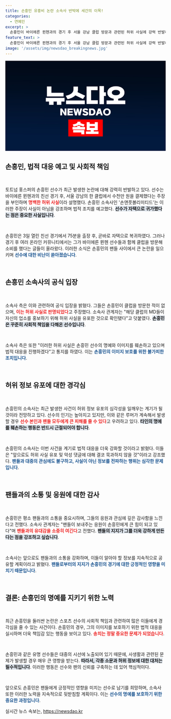 ```yaml
---
title: 손흥민 유흥비 논란 소속사 반박에 세간의 이목!
categories:
  - 연예인
excerpt: >
  손흥민이 바이에른 뮌헨과의 경기 후 서울 강남 클럽 방문과 관련된 허위 사실에 강력 반발하며 법적 대응을 예고했다. 소속사는 이를 악의적인 유포로 간주하고 명예 회복에 나설 계획이다.
feature_text: >
  손흥민이 바이에른 뮌헨과의 경기 후 서울 강남 클럽 방문과 관련된 허위 사실에 강력 반발하며 법적 대응을 예고했다. 소속사는 이를 악의적인 유포로 간주하고 명예 회복에 나설 계획이다.
image: '/assets/img/newsdao_breakingnews.jpg'
---
```


<p><img src="/assets/img/newsdao_breakingnews.jpg" alt="firstkoreanews 속보" /></p>

<h2 data-ke-size="size26">손흥민, 법적 대응 예고 및 사회적 책임</h2>

<p data-ke-size="size16">&nbsp;</p>

<p>토트넘 홋스퍼의 손흥민 선수가 최근 발생한 논란에 대해 강력히 반발하고 있다. 선수는 바이에른 뮌헨과의 친선 경기 후, 서울 강남의 한 클럽에서 수천만 원을 결제했다는 주장을 부인하며 <b><span style="color: #ee2323;">명백한 허위 사실</span></b>이라 설명했다. 손흥민 소속사인 '손앤풋볼리미티드'는 이러한 주장이 사실이 아님을 강조하며 법적 조치를 예고했다. <b><span style="background-color: #21538527;">선수가 자택으로 귀가했다는 점은 중요한 사실입니다</span></b>.</p>

<p data-ke-size="size16">&nbsp;</p>

<p>손흥민은 3일 열린 친선 경기에서 75분을 출장 후, 곧바로 자택으로 복귀하였다. 그러나 경기 후 여러 온라인 커뮤니티에서는 그가 바이에른 뮌헨 선수들과 함께 클럽을 방문해 소비를 했다는 글들이 올라왔다. 이러한 소식은 손흥민의 팬들 사이에서 큰 논란을 일으키며 <b><span style="color: #1a5490;">선수에 대한 비난이 쏟아졌습니다</span></b>.</p>

<p data-ke-size="size16">&nbsp;</p>

<h2 data-ke-size="size26">손흥민 소속사의 공식 입장</h2>

<p data-ke-size="size16">&nbsp;</p>

<p>소속사 측은 이와 관련하여 공식 입장을 밝혔다. 그들은 손흥민이 클럽을 방문한 적이 없으며, <b><span style="color: #ee2323;">이는 허위 사실로 판명되었다</span></b>고 주장했다. 소속사 관계자는 "해당 클럽의 MD들이 자신의 업소를 홍보하기 위해 허위 사실을 유포한 것으로 확인됐다"고 덧붙였다. <b><span style="background-color: #21538527;">손흥민은 꾸준히 사회적 책임을 다해온 선수입니다</span></b>.</p>

<p data-ke-size="size16">&nbsp;</p>

<p>소속사 측은 또한 "이러한 허위 사실은 손흥민 선수의 명예와 이미지를 훼손하고 있으며 법적 대응을 진행하겠다"고 통지를 하였다. 이는 <b><span style="color: #1a5490;">손흥민의 이미지 보호를 위한 불가피한 조치입니다</span></b>.</p>

<p data-ke-size="size16">&nbsp;</p>

<h2 data-ke-size="size26">허위 정보 유포에 대한 경각심</h2>

<p data-ke-size="size16">&nbsp;</p>

<p>손흥민의 소속사는 최근 발생한 사건이 허위 정보 유포의 심각성을 일깨우는 계기가 될 것이라 전망하고 있다. 선수의 인기는 높아지고 있지만, 이와 같은 루머가 계속해서 발생할 경우 <b><span style="color: #ee2323;">선수 본인과 팬들 모두에게 큰 피해를 줄 수 있다</span></b>고 우려하고 있다. <b><span style="background-color: #21538527;">타인의 명예를 훼손하는 행동은 반드시 근절되어야 합니다</span></b>.</p>

<p data-ke-size="size16">&nbsp;</p>

<p>손흥민의 소속사는 이번 사건을 계기로 법적 대응을 더욱 강화할 것이라고 밝혔다. 이들은 "앞으로도 허위 사실 유포 및 악성 댓글에 대해 결코 묵과하지 않을 것"이라고 강조했다. <b><span style="color: #1a5490;">팬들과 대중의 관심에도 불구하고, 사실이 아닌 정보를 전파하는 행위는 심각한 문제입니다</span></b>.</p>

<p data-ke-size="size16">&nbsp;</p>

<h2 data-ke-size="size26">팬들과의 소통 및 응원에 대한 감사</h2>

<p data-ke-size="size16">&nbsp;</p>

<p>손흥민은 평소 팬들과의 소통을 중요시하며, 그들의 응원과 관심에 깊은 감사함을 느낀다고 전했다. 소속사 관계자는 "팬들이 보내주는 응원이 손흥민에게 큰 힘이 되고 있다"며 <b><span style="color: #ee2323;">팬들과의 유대감을 소중히 여긴다</span></b>고 전했다. <b><span style="background-color: #21538527;">팬들의 지지가 그를 더욱 강하게 만든다는 점을 강조하고 싶습니다</span></b>.</p>

<p data-ke-size="size16">&nbsp;</p>

<p>소속사는 앞으로도 팬들과의 소통을 강화하며, 이들이 알아야 할 정보를 지속적으로 공유할 계획이라고 밝혔다. <b><span style="color: #1a5490;">팬들로부터의 지지가 손흥민의 경기에 대한 긍정적인 영향을 미치기 때문입니다</span></b>.</p>

<p data-ke-size="size16">&nbsp;</p>

<h2 data-ke-size="size26">결론: 손흥민의 명예를 지키기 위한 노력</h2>

<p data-ke-size="size16">&nbsp;</p>

<p>최근 손흥민을 둘러싼 논란은 스포츠 선수의 사회적 책임과 관련하여 많은 이들에게 경각심을 줄 수 있는 사건이다. 손흥민의 경우, 그의 이미지를 보호하기 위한 법적 대응을 실시하며 더욱 책임감 있는 행동을 보이고 있다. <b><span style="color: #ee2323;">송치는 정말 중요한 문제가 되었습니다</span></b>.</p>

<p data-ke-size="size16">&nbsp;</p>

<p>손흥민과 같은 유명 선수들은 대중의 시선에 노출되어 있기 때문에, 사생활과 관련된 문제가 발생할 경우 매우 큰 영향을 받는다. <b><span style="background-color: #21538527;">따라서, 각종 소문과 허위 정보에 대한 대처는 필수적입니다</span></b>. 이러한 행동은 선수와 팬의 신뢰를 구축하는 데 있어 핵심적이다.</p>

<p data-ke-size="size16">&nbsp;</p>

<p>앞으로도 손흥민은 팬들에게 긍정적인 영향을 미치는 선수로 남기를 희망하며, 소속사 또한 이러한 노력을 지속적으로 뒷받침할 계획이다. 이는 <b><span style="color: #1a5490;">선수의 명예를 보호하기 위한 중요한 과정입니다</span></b>.</p>
실시간 뉴스 속보는, <a href="https://newsdao.kr" rel="dofollow">https://newsdao.kr</a>


